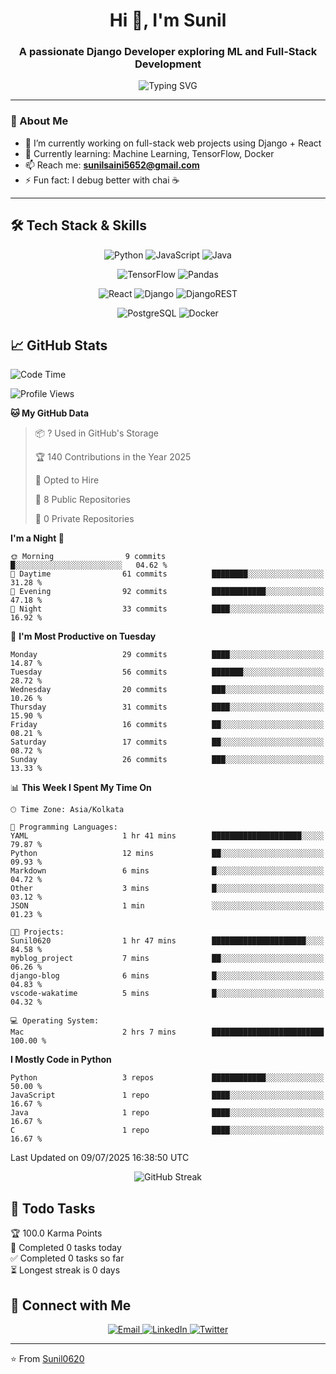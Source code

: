 <h1 align="center">Hi 👋, I'm Sunil</h1>
<h3 align="center">A passionate Django Developer exploring ML and Full-Stack Development</h3>

<div align="center">
  <img src="https://readme-typing-svg.herokuapp.com?font=Fira+Code&pause=1000&color=2F81F7&center=true&vCenter=true&width=435&lines=CS+Student+%7C+AI%2FML+Enthusiast;Full+Stack+Developer;Problem+Solver;Always+Learning!" alt="Typing SVG" />
</div>

---

### 💫 About Me
- 🔭 I’m currently working on full-stack web projects using Django + React  
- 🌱 Currently learning: Machine Learning, TensorFlow, Docker  
- 📫 Reach me: **[sunilsaini5652@gmail.com](mailto:sunilsaini5652@gmail.com)**
- ⚡ Fun fact: I debug better with chai ☕  

---

## 🛠️ Tech Stack & Skills

<div align="center">

![Python](https://img.shields.io/badge/python-3670A0?style=for-the-badge&logo=python&logoColor=ffdd54)
![JavaScript](https://img.shields.io/badge/javascript-%23323330.svg?style=for-the-badge&logo=javascript&logoColor=%23F7DF1E)
![Java](https://img.shields.io/badge/java-%23ED8B00.svg?style=for-the-badge&logo=openjdk&logoColor=white)

![TensorFlow](https://img.shields.io/badge/TensorFlow-%23FF6F00.svg?style=for-the-badge&logo=TensorFlow&logoColor=white)
![Pandas](https://img.shields.io/badge/pandas-%23150458.svg?style=for-the-badge&logo=pandas&logoColor=white)

![React](https://img.shields.io/badge/react-%2320232a.svg?style=for-the-badge&logo=react&logoColor=%2361DAFB)
![Django](https://img.shields.io/badge/django-%23092E20.svg?style=for-the-badge&logo=django&logoColor=white)
![DjangoREST](https://img.shields.io/badge/DJANGO-REST-ff1709?style=for-the-badge&logo=django&logoColor=white&color=ff1709&labelColor=gray)

![PostgreSQL](https://img.shields.io/badge/-PostgreSQL-4169E1?style=for-the-badge&logo=postgresql)
![Docker](https://img.shields.io/badge/docker-%230db7ed.svg?style=for-the-badge&logo=docker&logoColor=white)

</div>

## 📈 GitHub Stats

<!--START_SECTION:waka-->
![Code Time](http://img.shields.io/badge/Code%20Time-2%20hrs%2025%20mins-blue)

![Profile Views](http://img.shields.io/badge/Profile%20Views-257-blue)

**🐱 My GitHub Data** 

> 📦 ? Used in GitHub's Storage 
 > 
> 🏆 140 Contributions in the Year 2025
 > 
> 💼 Opted to Hire
 > 
> 📜 8 Public Repositories 
 > 
> 🔑 0 Private Repositories 
 > 
**I'm a Night 🦉** 

```text
🌞 Morning                9 commits           █░░░░░░░░░░░░░░░░░░░░░░░░   04.62 % 
🌆 Daytime                61 commits          ████████░░░░░░░░░░░░░░░░░   31.28 % 
🌃 Evening                92 commits          ████████████░░░░░░░░░░░░░   47.18 % 
🌙 Night                  33 commits          ████░░░░░░░░░░░░░░░░░░░░░   16.92 % 
```
📅 **I'm Most Productive on Tuesday** 

```text
Monday                   29 commits          ████░░░░░░░░░░░░░░░░░░░░░   14.87 % 
Tuesday                  56 commits          ███████░░░░░░░░░░░░░░░░░░   28.72 % 
Wednesday                20 commits          ███░░░░░░░░░░░░░░░░░░░░░░   10.26 % 
Thursday                 31 commits          ████░░░░░░░░░░░░░░░░░░░░░   15.90 % 
Friday                   16 commits          ██░░░░░░░░░░░░░░░░░░░░░░░   08.21 % 
Saturday                 17 commits          ██░░░░░░░░░░░░░░░░░░░░░░░   08.72 % 
Sunday                   26 commits          ███░░░░░░░░░░░░░░░░░░░░░░   13.33 % 
```


📊 **This Week I Spent My Time On** 

```text
🕑︎ Time Zone: Asia/Kolkata

💬 Programming Languages: 
YAML                     1 hr 41 mins        ████████████████████░░░░░   79.87 % 
Python                   12 mins             ██░░░░░░░░░░░░░░░░░░░░░░░   09.93 % 
Markdown                 6 mins              █░░░░░░░░░░░░░░░░░░░░░░░░   04.72 % 
Other                    3 mins              █░░░░░░░░░░░░░░░░░░░░░░░░   03.12 % 
JSON                     1 min               ░░░░░░░░░░░░░░░░░░░░░░░░░   01.23 % 

🐱‍💻 Projects: 
Sunil0620                1 hr 47 mins        █████████████████████░░░░   84.58 % 
myblog_project           7 mins              ██░░░░░░░░░░░░░░░░░░░░░░░   06.26 % 
django-blog              6 mins              █░░░░░░░░░░░░░░░░░░░░░░░░   04.83 % 
vscode-wakatime          5 mins              █░░░░░░░░░░░░░░░░░░░░░░░░   04.32 % 

💻 Operating System: 
Mac                      2 hrs 7 mins        █████████████████████████   100.00 % 
```

**I Mostly Code in Python** 

```text
Python                   3 repos             ████████████░░░░░░░░░░░░░   50.00 % 
JavaScript               1 repo              ████░░░░░░░░░░░░░░░░░░░░░   16.67 % 
Java                     1 repo              ████░░░░░░░░░░░░░░░░░░░░░   16.67 % 
C                        1 repo              ████░░░░░░░░░░░░░░░░░░░░░   16.67 % 
```




 Last Updated on 09/07/2025 16:38:50 UTC
<!--END_SECTION:waka-->

<div align="center">
  <img src="https://github-readme-streak-stats.herokuapp.com/?user=Sunil0620&theme=tokyonight&hide_border=true&card_width=500" alt="GitHub Streak" />
</div>

## 📝 Todo Tasks
<!-- TODO-IST:START -->
🏆  100.0 Karma Points           
🌸  Completed 0 tasks today           
✅  Completed 0 tasks so far           
⏳  Longest streak is 0 days
<!-- TODO-IST:END -->

## 🤝 Connect with Me

<div align="center">
  <a href="mailto:sunilsaini5652@gmail.com">
    <img src="https://img.shields.io/badge/Gmail-D14836?style=for-the-badge&logo=gmail&logoColor=white" alt="Email" />
  </a>
  <a href="https://www.linkedin.com/in/sunil-saini-6190ba255/" target="_blank">
    <img src="https://img.shields.io/badge/LinkedIn-0077B5?style=for-the-badge&logo=linkedin&logoColor=white" alt="LinkedIn" />
  </a>
  <a href="https://x.com/BluStone07" target="_blank">
    <img src="https://img.shields.io/badge/Twitter-1DA1F2?style=for-the-badge&logo=twitter&logoColor=white" alt="Twitter" />
  </a>
</div>

---

⭐️ From [Sunil0620](https://github.com/Sunil0620)
